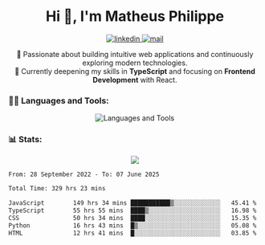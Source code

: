 
<h1 align="center">Hi 👋, I'm Matheus Philippe</h1>
<p align="center">
  <a href="https://www.linkedin.com/in/matheusphilippe-" target="_blank" rel="noopener noreferrer">
    <img alt="linkedin" src="https://img.shields.io/static/v1?label=&message=Linkedin&color=blue&logo=linkedin&style=for-the-badge" /> </a>
  <a href="mailto:matheus.philippe2002@gmail.com">
    <img alt="mail" src="https://img.shields.io/badge/Gmail-D14836?style=for-the-badge&logo=gmail&logoColor=white" /> </a>
 <p align="center">
  🚀 Passionate about building intuitive web applications and continuously exploring modern technologies.
  <br />
  🌱 Currently deepening my skills in <strong>TypeScript</strong> and focusing on <strong>Frontend Development</strong> with React.
</p>

   
</p>



<h3 align="left">🧑‍💻 Languages and Tools:</h3>

<p align="center">
  <img src="https://skillicons.dev/icons?i=ts,js,react,nodejs,express,mongodb,tailwind,vite,html,css,git,vscode,linux" alt="Languages and Tools" />

</p>

<h3 align="left"> 📊 Stats: </h3>

<p align="center">
  <img src="https://github-readme-stats.vercel.app/api/top-langs?username=mph7&show_icons=true&theme=tokyonight&hide_border=true&locale=en&langs_count=6&layout=compact" /> 



<!--START_SECTION:waka-->

```txt
From: 28 September 2022 - To: 07 June 2025

Total Time: 329 hrs 23 mins

JavaScript        149 hrs 34 mins ███████████▒░░░░░░░░░░░░░   45.41 %
TypeScript        55 hrs 55 mins  ████▒░░░░░░░░░░░░░░░░░░░░   16.98 %
CSS               50 hrs 34 mins  ████░░░░░░░░░░░░░░░░░░░░░   15.35 %
Python            16 hrs 43 mins  █▒░░░░░░░░░░░░░░░░░░░░░░░   05.08 %
HTML              12 hrs 41 mins  █░░░░░░░░░░░░░░░░░░░░░░░░   03.85 %
```

<!--END_SECTION:waka-->
</p>
